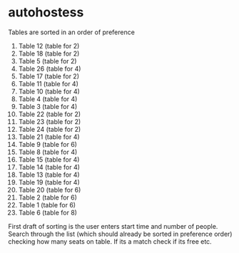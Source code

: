 # autohostess

Tables are sorted in an order of preference
1. Table 12 (table for 2)
2. Table 18 (table for 2)
3. Table 5 (table for 2)
4. Table 26 (table for 4)
5. Table 17 (table for 2)
6. Table 11 (table for 4)
7. Table 10 (table for 4)
8. Table 4 (table for 4)
9. Table 3 (table for 4)
10. Table 22 (table for 2)
11. Table 23 (table for 2)
12. Table 24 (table for 2)
13. Table 21 (table for 4)
14. Table 9 (table for 6)
15. Table 8 (table for 4)
16. Table 15 (table for 4)
17. Table 14 (table for 4)
18. Table 13 (table for 4)
19. Table 19 (table for 4)
20. Table 20 (table for 6)
21. Table 2 (table for 6)
22. Table 1 (table for 6)
23. Table 6 (table for 8)

First draft of sorting is the user enters start time and number of people. Search through the list (which should already be sorted in preference order) checking how many seats on table. If its a match check if its free etc.
